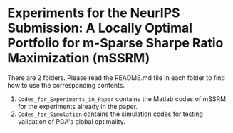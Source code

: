 # Experiments for the NeurIPS Submission: A Locally Optimal Portfolio for m-Sparse Sharpe Ratio Maximization (mSSRM)
There are 2 folders. Please read the README.md file in each folder to find how to use the corresponding contents.

1. `Codes_for_Experiments_in_Paper` contains the Matlab codes of mSSRM for the experiments already in the paper. 
2. `Codes_for_Simulation` contains the simulation codes for testing validation of PGA's global optimality.
